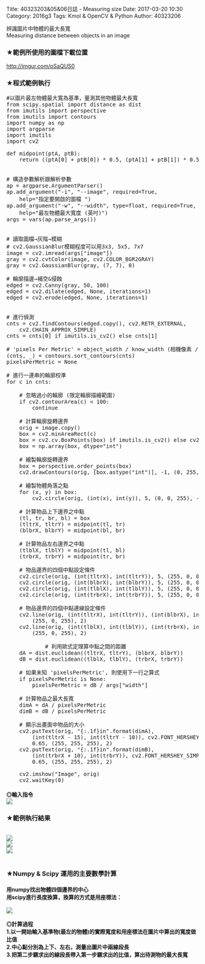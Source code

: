 Title: 40323203&05&06日誌 -  Measuring size
Date: 2017-03-20 10:30
Category: 2016g3
Tags: Kmol & OpenCV & Python
Author: 40323206

辨識圖片中物體的最大長寬
</br>
Measuring distance between objects in an image

<!-- PELICAN_END_SUMMARY -->


<h3>★範例所使用的圖檔下載位置</h3>
<a href="http://imgur.com/pSaQUS0">http://imgur.com/pSaQUS0</a>
</br>

<h3>★程式範例執行</h3>

<pre class="brush: bash">
#以圖片最左物體最大寬為基準，量測其他物體最大長寬
from scipy.spatial import distance as dist
from imutils import perspective
from imutils import contours
import numpy as np
import argparse
import imutils
import cv2

def midpoint(ptA, ptB):
	return ((ptA[0] + ptB[0]) * 0.5, (ptA[1] + ptB[1]) * 0.5)
 

# 構造參數解析跟解析參數
ap = argparse.ArgumentParser()
ap.add_argument("-i", "--image", required=True,
	help="指定要開啟的圖檔 ")
ap.add_argument("-w", "--width", type=float, required=True,
	help="最左物體最大寬度 (英吋)")
args = vars(ap.parse_args())


# 讀取圖檔→灰階→模糊
# cv2.GaussianBlur模糊程度可以用3x3, 5x5, 7x7
image = cv2.imread(args["image"])
gray = cv2.cvtColor(image, cv2.COLOR_BGR2GRAY)
gray = cv2.GaussianBlur(gray, (7, 7), 0)
 
# 輪廓描邊→補空&侵蝕
edged = cv2.Canny(gray, 50, 100)
edged = cv2.dilate(edged, None, iterations=1)
edged = cv2.erode(edged, None, iterations=1)


# 進行偵測
cnts = cv2.findContours(edged.copy(), cv2.RETR_EXTERNAL,
	cv2.CHAIN_APPROX_SIMPLE)
cnts = cnts[0] if imutils.is_cv2() else cnts[1]
 
# 'pixels Per Metric' = object_width / know_width (相機像素 / 已知物品的寬度)
(cnts, _) = contours.sort_contours(cnts)
pixelsPerMetric = None

# 進行一連串的輪廓校準
for c in cnts:

	# 忽略過小的輪廓 (限定輪廓描繪範圍)
	if cv2.contourArea(c) < 100:
		continue
 
	# 計算輪廓旋轉邊界
	orig = image.copy()
	box = cv2.minAreaRect(c)
	box = cv2.cv.BoxPoints(box) if imutils.is_cv2() else cv2.boxPoints(box)
	box = np.array(box, dtype="int")
 
    # 繪製輪廓旋轉邊界
	box = perspective.order_points(box)
	cv2.drawContours(orig, [box.astype("int")], -1, (0, 255, 0), 2)
 
    # 繪製物體角落之點
	for (x, y) in box:
		cv2.circle(orig, (int(x), int(y)), 5, (0, 0, 255), -1)
	
	# 計算物品上下邊界之中點
	(tl, tr, br, bl) = box
	(tltrX, tltrY) = midpoint(tl, tr)
	(blbrX, blbrY) = midpoint(bl, br)
 
	# 計算物品左右邊界之中點
	(tlblX, tlblY) = midpoint(tl, bl)
	(trbrX, trbrY) = midpoint(tr, br)
 
    # 物品邊界的四個中點設定條件
	cv2.circle(orig, (int(tltrX), int(tltrY)), 5, (255, 0, 0), -1)
	cv2.circle(orig, (int(blbrX), int(blbrY)), 5, (255, 0, 0), -1)
	cv2.circle(orig, (int(tlblX), int(tlblY)), 5, (255, 0, 0), -1)
	cv2.circle(orig, (int(trbrX), int(trbrY)), 5, (255, 0, 0), -1)
 
    # 物品邊界的四個中點連線設定條件
	cv2.line(orig, (int(tltrX), int(tltrY)), (int(blbrX), int(blbrY)),
		(255, 0, 255), 2)
	cv2.line(orig, (int(tlblX), int(tlblY)), (int(trbrX), int(trbrY)),
		(255, 0, 255), 2)

            # 利用歐式定理算中點之間的距離
	dA = dist.euclidean((tltrX, tltrY), (blbrX, blbrY))
	dB = dist.euclidean((tlblX, tlblY), (trbrX, trbrY))
 
    # 如果未知 'pixelsPerMetric', 則使用下一行之算式
	if pixelsPerMetric is None:
		pixelsPerMetric = dB / args["width"]
		
    # 計算物品之最大長寬
	dimA = dA / pixelsPerMetric
	dimB = dB / pixelsPerMetric
 
    # 顯示出畫面中物品的大小
	cv2.putText(orig, "{:.1f}in".format(dimA),
		(int(tltrX - 15), int(tltrY - 10)), cv2.FONT_HERSHEY_SIMPLEX,
		0.65, (255, 255, 255), 2)
	cv2.putText(orig, "{:.1f}in".format(dimB),
		(int(trbrX + 10), int(trbrY)), cv2.FONT_HERSHEY_SIMPLEX,
		0.65, (255, 255, 255), 2)
 
	cv2.imshow("Image", orig)
	cv2.waitKey(0)     
</pre>
<h4>
◎輸入指令
</br>
<img src="http://i.imgur.com/pKNMwov.png">
</br>
</h4>

<h3>★範例執行結果</h3>
</br>
<img src="http://i.imgur.com/66Bs8iR.png">
</br>
<img src="http://i.imgur.com/2AGmOeE.png">
</br>
<img src="http://i.imgur.com/rL4eMd8.png">
</br>
</br>

<h3>★Numpy & Scipy 運用的主要數學計算</h3>
<h4>
用numpy找出物體四個邊界的中心
</br>
用scipy進行長度換算，換算的方式是用座標法：
</br>
</br>
<img src="http://i.imgur.com/sSEWyxe.jpg">
</br>
</br>
◎計算過程
</br>
1.以一開始輸入基準物(最左的物體)的實際寬度和用座標法在圖片中算出的寬度做比值
</br>
2.中心點分別為上下、左右，測量出圖片中兩線段長
</br>
3.把第二步驟求出的線段長帶入第一步驟求出的比值，算出待測物的最大長寬
</h4>



